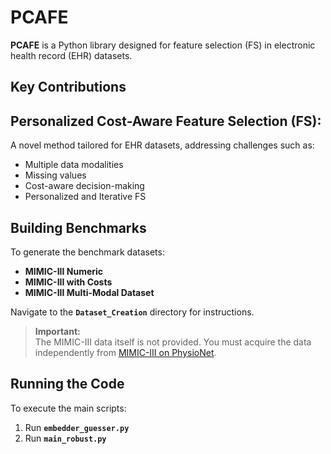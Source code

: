# **PCAFE**

**PCAFE** is a Python library designed for feature selection (FS) in electronic health record (EHR) datasets.

## **Key Contributions**

## **Personalized Cost-Aware Feature Selection (FS):**  
  A novel method tailored for EHR datasets, addressing challenges such as:  
  - Multiple data modalities  
  - Missing values  
  - Cost-aware decision-making
  - Personalized and Iterative FS 

## **Building Benchmarks**

To generate the benchmark datasets:  
- **MIMIC-III Numeric**  
- **MIMIC-III with Costs**  
- **MIMIC-III Multi-Modal Dataset**  

Navigate to the **`Dataset_Creation`** directory for instructions.

> **Important:**  
> The MIMIC-III data itself is not provided. You must acquire the data independently from [MIMIC-III on PhysioNet](https://mimic.physionet.org/).

## **Running the Code**

To execute the main scripts:  
1. Run **`embedder_guesser.py`**  
2. Run **`main_robust.py`**
